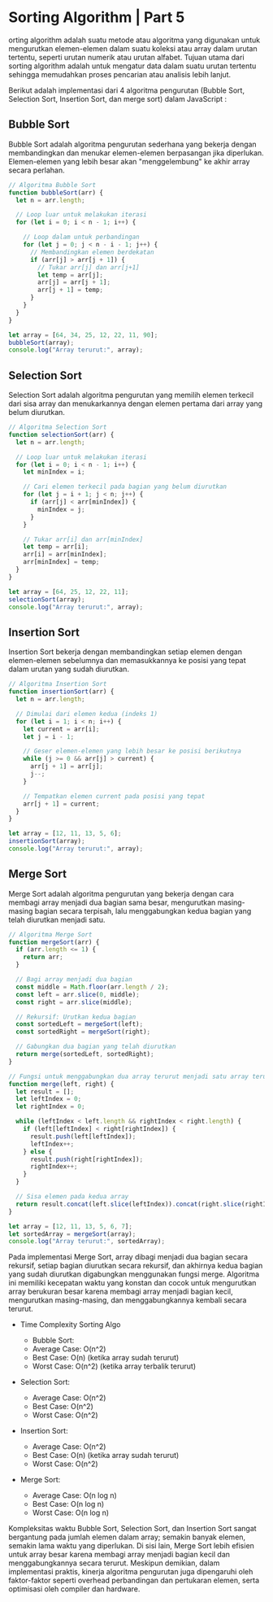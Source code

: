 # Sorting Algorithm | Part 5

orting algorithm adalah suatu metode atau algoritma yang digunakan untuk mengurutkan elemen-elemen dalam suatu koleksi atau array dalam urutan tertentu, seperti urutan numerik atau urutan alfabet. Tujuan utama dari sorting algorithm adalah untuk mengatur data dalam suatu urutan tertentu sehingga memudahkan proses pencarian atau analisis lebih lanjut.

Berikut adalah implementasi dari 4 algoritma pengurutan (Bubble Sort, Selection Sort, Insertion Sort, dan merge sort) dalam JavaScript : 

## Bubble Sort
Bubble Sort adalah algoritma pengurutan sederhana yang bekerja dengan membandingkan dan menukar elemen-elemen berpasangan jika diperlukan. Elemen-elemen yang lebih besar akan "menggelembung" ke akhir array secara perlahan.

```js
// Algoritma Bubble Sort
function bubbleSort(arr) {
  let n = arr.length;

  // Loop luar untuk melakukan iterasi
  for (let i = 0; i < n - 1; i++) {

    // Loop dalam untuk perbandingan
    for (let j = 0; j < n - i - 1; j++) {
      // Membandingkan elemen berdekatan
      if (arr[j] > arr[j + 1]) {
        // Tukar arr[j] dan arr[j+1]
        let temp = arr[j];
        arr[j] = arr[j + 1];
        arr[j + 1] = temp;
      }
    }
  }
}

let array = [64, 34, 25, 12, 22, 11, 90];
bubbleSort(array);
console.log("Array terurut:", array);
```

## Selection Sort
Selection Sort adalah algoritma pengurutan yang memilih elemen terkecil dari sisa array dan menukarkannya dengan elemen pertama dari array yang belum diurutkan.

```js
// Algoritma Selection Sort
function selectionSort(arr) {
  let n = arr.length;

  // Loop luar untuk melakukan iterasi
  for (let i = 0; i < n - 1; i++) {
    let minIndex = i;

    // Cari elemen terkecil pada bagian yang belum diurutkan
    for (let j = i + 1; j < n; j++) {
      if (arr[j] < arr[minIndex]) {
        minIndex = j;
      }
    }

    // Tukar arr[i] dan arr[minIndex]
    let temp = arr[i];
    arr[i] = arr[minIndex];
    arr[minIndex] = temp;
  }
}

let array = [64, 25, 12, 22, 11];
selectionSort(array);
console.log("Array terurut:", array);
```

## Insertion Sort
Insertion Sort bekerja dengan membandingkan setiap elemen dengan elemen-elemen sebelumnya dan memasukkannya ke posisi yang tepat dalam urutan yang sudah diurutkan.

```js
// Algoritma Insertion Sort
function insertionSort(arr) {
  let n = arr.length;

  // Dimulai dari elemen kedua (indeks 1)
  for (let i = 1; i < n; i++) {
    let current = arr[i];
    let j = i - 1;

    // Geser elemen-elemen yang lebih besar ke posisi berikutnya
    while (j >= 0 && arr[j] > current) {
      arr[j + 1] = arr[j];
      j--;
    }

    // Tempatkan elemen current pada posisi yang tepat
    arr[j + 1] = current;
  }
}

let array = [12, 11, 13, 5, 6];
insertionSort(array);
console.log("Array terurut:", array);
```


## Merge Sort
Merge Sort adalah algoritma pengurutan yang bekerja dengan cara membagi array menjadi dua bagian sama besar, mengurutkan masing-masing bagian secara terpisah, lalu menggabungkan kedua bagian yang telah diurutkan menjadi satu.

```js
// Algoritma Merge Sort
function mergeSort(arr) {
  if (arr.length <= 1) {
    return arr;
  }

  // Bagi array menjadi dua bagian
  const middle = Math.floor(arr.length / 2);
  const left = arr.slice(0, middle);
  const right = arr.slice(middle);

  // Rekursif: Urutkan kedua bagian
  const sortedLeft = mergeSort(left);
  const sortedRight = mergeSort(right);

  // Gabungkan dua bagian yang telah diurutkan
  return merge(sortedLeft, sortedRight);
}

// Fungsi untuk menggabungkan dua array terurut menjadi satu array terurut
function merge(left, right) {
  let result = [];
  let leftIndex = 0;
  let rightIndex = 0;

  while (leftIndex < left.length && rightIndex < right.length) {
    if (left[leftIndex] < right[rightIndex]) {
      result.push(left[leftIndex]);
      leftIndex++;
    } else {
      result.push(right[rightIndex]);
      rightIndex++;
    }
  }

  // Sisa elemen pada kedua array
  return result.concat(left.slice(leftIndex)).concat(right.slice(rightIndex));
}

let array = [12, 11, 13, 5, 6, 7];
let sortedArray = mergeSort(array);
console.log("Array terurut:", sortedArray);
```
Pada implementasi Merge Sort, array dibagi menjadi dua bagian secara rekursif, setiap bagian diurutkan secara rekursif, dan akhirnya kedua bagian yang sudah diurutkan digabungkan menggunakan fungsi merge. Algoritma ini memiliki kecepatan waktu yang konstan dan cocok untuk mengurutkan array berukuran besar karena membagi array menjadi bagian kecil, mengurutkan masing-masing, dan menggabungkannya kembali secara terurut.

- Time Complexity Sorting Algo
  - Bubble Sort:
  - Average Case: O(n^2)
  - Best Case: O(n) (ketika array sudah terurut)
  - Worst Case: O(n^2) (ketika array terbalik terurut)

- Selection Sort:
  - Average Case: O(n^2)
  - Best Case: O(n^2)
  - Worst Case: O(n^2)

- Insertion Sort:
  - Average Case: O(n^2)
  - Best Case: O(n) (ketika array sudah terurut)
  - Worst Case: O(n^2)

- Merge Sort:
  - Average Case: O(n log n)
  - Best Case: O(n log n)
  - Worst Case: O(n log n)

Kompleksitas waktu Bubble Sort, Selection Sort, dan Insertion Sort sangat bergantung pada jumlah elemen dalam array; semakin banyak elemen, semakin lama waktu yang diperlukan. Di sisi lain, Merge Sort lebih efisien untuk array besar karena membagi array menjadi bagian kecil dan menggabungkannya secara terurut. Meskipun demikian, dalam implementasi praktis, kinerja algoritma pengurutan juga dipengaruhi oleh faktor-faktor seperti overhead perbandingan dan pertukaran elemen, serta optimisasi oleh compiler dan hardware.

